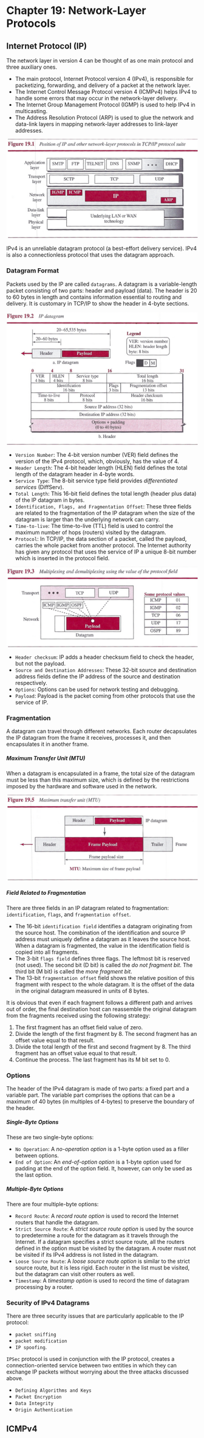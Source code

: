 # Chapter 19: Network-Layer Protocols
## Internet Protocol (IP)
The network layer in version 4 can be thought of as one main protocol and three auxiliary ones.
- The main protocol, Internet Protocol version 4 (IPv4), is responsible for packetizing, forwarding, and delivery of a packet at the network layer.
- The Internet Control Message Protocol version 4 (ICMPv4) helps IPv4 to handle some errors that may occur in the network-layer delivery.
- The Internet Group Management Protocol (IGMP) is used to help IPv4 in multicasting.
- The Address Resolution Protocol (ARP) is used to glue the network and data-link layers in mapping network-layer addresses to link-layer addresses.

![](./static/ch19_1.png)

IPv4 is an unreliable datagram protocol (a best-effort delivery service). IPv4 is also a connectionless protocol that uses the datagram approach.

### Datagram Format
Packets used by the IP are called `datagrams`. A datagram is a variable-length packet consisting of two parts: header and payload (data). The header is 20 to 60 bytes in length and contains information essential to routing and delivery. It is customary in TCP/IP to show the header in 4-byte sections.

![](./static/ch19_2.png)

- `Version Number`: The 4-bit version number (VER) field defines the version of the IPv4 protocol, which, obviously, has the value of 4.
- `Header Length`: The 4-bit header length (HLEN) field defines the total length of the datagram header in 4-byte words.
- `Service Type`: The 8-bit service type field provides *differentiated services* (DiffServ).
- `Total Length`: This 16-bit field defines the total length (header plus data) of the IP datagram in bytes.
- `Identification, Flags, and Fragmentation Offset`: These three fields are related to the fragmentation of the IP datagram when the size of the datagram is larger than the underlying network can carry.
- `Time-to-live`: The time-to-live (TTL) field is used to control the maximum number of hops (routers) visited by the datagram.
- `Protocol`: In TCP/IP, the data section of a packet, called the payload, carries the whole packet from another protocol. The Internet authority has given any protocol that uses the service of IP a unique 8-bit number which is inserted in the protocol field.

 ![](./static/ch19_3.png)
- `Header checksum`: IP adds a header checksum field to check the header, but not the payload.
- `Source and Destination Addresses`: These 32-bit source and destination address fields define the IP address of the source and destination respectively.
- `Options`: Options can be used for network testing and debugging.
- `Payload`: Payload is the packet coming from other protocols that use the service of IP.

### Fragmentation
A datagram can travel through different networks. Each router decapsulates the IP datagram from the frame it receives, processes it, and then encapsulates it in another frame.

##### Maximum Transfer Unit (MTU)
When a datagram is encapsulated in a frame, the total size of the datagram must be less than this maximum size, which is defined by the restrictions imposed by the hardware and software used in the network.

![](./static/ch19_5.png)

##### Field Related to Fragmentation
There are three fields in an IP datagram related to fragmentation: `identification`, `flags`, and `fragmentation offset`.
- The 16-bit `identification field` identifies a datagram originating from the source host. The combination of the identification and source IP address must uniquely define a datagram as it leaves the source host. When a datagram is fragmented, the value in the identification field is copied into all fragments.
- The 3-bit `flags field` defines three flags. The leftmost bit is reserved (not used). The second bit (D bit) is called the *do not fragment bit*. The third bit (M bit) is called the *more fragment bit*.
- The 13-bit `fragmentation offset` field shows the relative position of this fragment with respect to the whole datagram. It is the offset of the data in the original datagram measured in units of 8 bytes.

It is obvious that even if each fragment follows a different path and arrives out of order, the final destination host can reassemble the original datagram from the fragments received using the following strategy:
1. The first fragment has an offset field value of zero.
2. Divide the length of the first fragment by 8. The second fragment has an offset value equal to that result.
3. Divide the total length of the first and second fragment by 8. The third fragment has an offset value equal to that result.
4. Continue the process. The last fragment has its M bit set to 0.

### Options
The header of the IPv4 datagram is made of two parts: a fixed part and a variable part. The variable part comprises the options that can be a maximum of 40 bytes (in multiples of 4-bytes) to preserve the boundary of the header.

##### Single-Byte Options
These are two single-byte options:
- `No Operation`: A *no-operation option* is a 1-byte option used as a filler between options.
- `End of Option`: An *end-of-option option* is a 1-byte option used for padding at the end of the option field. It, however, can only be used as the last option.

##### Multiple-Byte Options
There are four multiple-byte options:
- `Record Route`: A *record route option* is used to record the Internet routers that handle the datagram.
- `Strict Source Route`: A *strict source route option* is used by the source to predetermine a route for the datagram as it travels through the Internet. If a datagram specifies a strict source route, all the routers defined in the option must be visited by the datagram. A router must not be visited if its IPv4 address is not listed in the datagram.
- `Loose Source Route`: A *loose source route option* is similar to the strict source route, but it is less rigid. Each router in the list must be visited, but the datagram can visit other routers as well.
- `Timestamp`: A *timestamp option* is used to record the time of datagram processing by a router.

### Security of IPv4 Datagrams
There are three security issues that are particularly applicable to the IP protocol:
- `packet sniffing`
- `packet modification`
- `IP spoofing`.

`IPSec` protocol is used in conjunction with the IP protocol, creates a connection-oriented service between two entities in which they can exchange IP packets without worrying about the three attacks discussed above.
- `Defining Algorithms and Keys`
- `Packet Encryption`
- `Data Integrity`
- `Origin Authentication`

## ICMPv4
